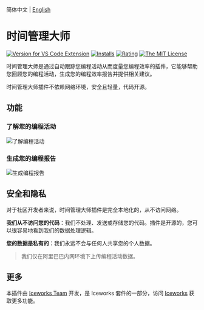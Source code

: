 简体中文 | [English](https://github.com/ice-lab/iceworks/blob/master/extensions/iceworks-time-master/README.md)

# 时间管理大师

[![Version for VS Code Extension](https://vsmarketplacebadge.apphb.com/version-short/iceworks-team.iceworks-time-master.svg?logo=visual-studio-code)](https://marketplace.visualstudio.com/items?itemName=iceworks-team.iceworks-time-master)
[![Installs](https://vsmarketplacebadge.apphb.com/installs-short/iceworks-team.iceworks-time-master.svg)](https://marketplace.visualstudio.com/items?itemName=iceworks-team.iceworks-time-master)
[![Rating](https://vsmarketplacebadge.apphb.com/rating-short/iceworks-team.iceworks-time-master.svg)](https://marketplace.visualstudio.com/items?itemName=iceworks-team.iceworks-time-master)
[![The MIT License](https://img.shields.io/badge/license-MIT-blue.svg)](http://opensource.org/licenses/MIT)

时间管理大师是通过自动跟踪您编程活动从而度量您编程效率的插件，它能够帮助您回顾您的编程活动，生成您的编程效率报告并提供相关建议。

时间管理大师插件不依赖网络环境，安全且轻量，代码开源。

## 功能

### 了解您的编程活动

![了解编程活动](https://img.alicdn.com/tfs/TB1fbiz1UY1gK0jSZFMXXaWcVXa-1048-915.png)

### 生成您的编程报告

![生成编程报告](https://img.alicdn.com/tfs/TB1AOKRmJTfau8jSZFwXXX1mVXa-1117-817.png)

## 安全和隐私

对于社区开发者来说，时间管理大师插件是完全本地化的，从不访问网络。

**我们从不访问您的代码**：我们不处理、发送或存储您的代码。插件是开源的，您可以很容易地看到我们的数据处理逻辑。

**您的数据是私有的**：我们永远不会与任何人共享您的个人数据。

> 我们仅在阿里巴巴内网环境下上传编程活动数据。

## 更多

本插件由 [Iceworks Team](https://marketplace.visualstudio.com/publishers/iceworks-team) 开发，是 Iceworks 套件的一部分，访问 [Iceworks](https://marketplace.visualstudio.com/items?itemName=iceworks-team.iceworks) 获取更多功能。
